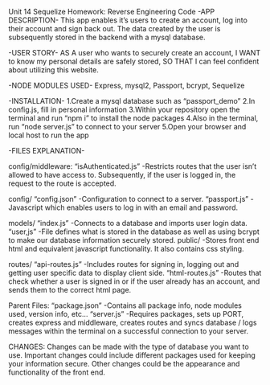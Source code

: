 Unit 14 Sequelize Homework: Reverse Engineering Code
-APP DESCRIPTION-
This app enables it’s users to create an account, log into their account and sign back out. The data created by the user is subsequently stored in the backend with a mysql database.

-USER STORY-
AS A user who wants to securely create an account,
I WANT to know my personal details are safely stored,
SO THAT I can feel confident about utilizing this website.

-NODE MODULES USED-
Express, mysql2, Passport, bcrypt, Sequelize

-INSTALLATION-
1.Create a mysql database such as “passport_demo”
2.In config.js, fill in personal information
3.Within your repository open the terminal and run “npm i” to install the node packages
4.Also in the terminal, run “node server.js” to connect to your server
5.Open your browser and local host to run the app

-FILES EXPLANATION-

config/middleware: 
“isAuthenticated.js”
-Restricts routes that the user isn’t allowed to have access to. Subsequently, if the user is logged in, the request to the route is accepted.

config/
“config.json”
-Configuration to connect to a server.
“passport.js”
-Javascript which enables users to log in with an email and password.

models/
“index.js”
-Connects to a database and imports user login data.
“user,js”
-File defines what is stored in the database as well as using bcrypt to make our database information securely stored.
public/
-Stores front end html and equivalent javascript functionality. It also contains css styling.

routes/
“api-routes.js”
-Includes routes for signing in, logging out and getting user specific data to display client side.
“html-routes.js”
-Routes that check whether a user is signed in or if the user already has an account, and sends them to the correct html page.

Parent Files:
“package.json”
-Contains all package info, node modules used, version info, etc…
“server.js”
-Requires packages, sets up PORT, creates express and middleware, creates routes and syncs database / logs messages within the terminal on a successful connection to your server.

CHANGES:
Changes can be made with the type of database you want to use. Important changes could include different packages used for keeping your information secure. Other changes could be the appearance and functionality of the front end.
